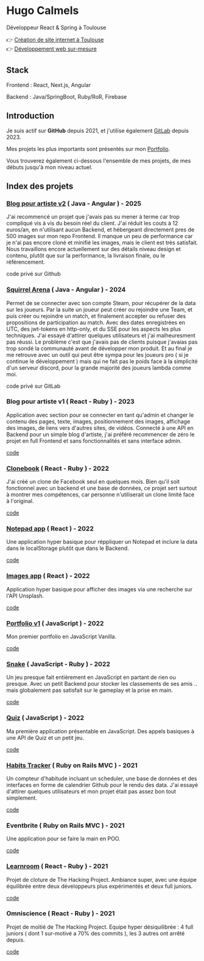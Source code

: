 # Hugo Calmels  
Développeur React & Spring à Toulouse  

👉 [Création de site internet à Toulouse](https://hugo-calmels.fr/creation-site-internet-toulouse)  
👉 [Développement web sur-mesure](https://hugo-calmels.fr/developpement-web-toulouse)  

## Stack 

Frontend : 
React, Next.js, Angular

Backend : 
Java/SpringBoot, Ruby/RoR, Firebase

## Introduction
Je suis actif sur **GitHub** depuis 2021, et j'utilise également [GitLab](https://gitlab.com/hugocalmels) depuis 2023.

Mes projets les plus importants sont présentés sur mon [Portfolio](https://hugo-calmels.fr/).

Vous trouverez également ci-dessous l'ensemble de mes projets, de mes débuts jusqu'à mon niveau actuel.

## Index des projets
### [Blog pour artiste v2](https://vocal-scone-31faca.netlify.app/) ( Java - Angular ) - 2025
  J'ai recommencé un projet que j'avais pas su mener à terme car trop compliqué vis à vis du besoin réel du client. J'ai réduit les couts à 12 euros/an, en n'utilisant aucun Backend, et hébergeant directement pres de 500 images sur mon repo Frontend.
  Il manque un peu de performance car je n'ai pas encore cloné et minifié les images, mais le client est très satisfait. Nous travaillons encore actuellement sur des détails niveau design et contenu, plutôt que sur la performance, la livraison finale, ou le référencement.

  code privé sur Github

### [Squirrel Arena](https://app.dota-arena.fr/) ( Java - Angular ) - 2024
  Permet de se connecter avec son compte Steam, pour récupérer de la data sur les joueurs. Par la suite un joueur peut créer ou rejoindre une Team, et puis créer ou rejoindre un match, et finalement accepter ou refuser des propositions de participation au match. Avec des dates enregistrées en UTC, des jwt-tokens en http-only, et du SSE pour les aspects les plus techniques. J'ai essayé d'attirer quelques utilisateurs et j'ai malheuresment pas réussi. Le problème c'est que j'avais pas de clients puisque j'avaias pas trop sondé la communauté avant de développer mon produit. Et au final je me retrouve avec un outil qui peut être sympa pour les joueurs pro ( si je continue le développement ) mais qui ne fait pas le poids face à la simplicité d'un serveur discord, pour la grande majorité des joueurs lambda comme moi.

  code privé sur GitLab

### Blog pour artiste v1 ( React - Ruby ) - 2023
  Application avec section pour se connecter en tant qu'admin et changer le contenu des pages, texte, images, positionnement des images, affichage des images, de liens vers d'autres sites, de vidéos.
  Connecté à une API en Backend pour un simple blog d'artiste, j'ai préféré recommencer de zéro le projet en full Frontend et sans fonctionnalités et sans interface admin. 
  
  [code](https://github.com/HugoCalmels/blog)

### [Clonebook](https://clonebook-super.netlify.app/) ( React - Ruby ) - 2022
  J'ai créé un clone de Facebook seul en quelques mois. Bien qu'il soit fonctionnel avec un backend et une base de données, ce projet sert surtout à montrer mes compétences, car personne n'utiliserait un clone limité face à l'original.
  
[code](https://github.com/HugoCalmels/react-social-network-redux)

### [Notepad app](https://notepad-plus.netlify.app/) ( React ) - 2022
  Une application hyper basique pour réppliquer un Notepad et inclure la data dans le localStorage plutôt que dans le Backend.
  
[code](https://github.com/HugoCalmels/react-social-network-redux)

### [Images app](https://image-app-plus.netlify.app) ( React ) - 2022
  Application hyper basique pour afficher des images via une recherche sur l'API Unsplash.
  
[code](https://github.com/HugoCalmels/react-images-app)

### [Portfolio v1](https://portofolio-hugo-calmels.netlify.app) ( JavaScript ) - 2022
  Mon premier portfolio en JavaScript Vanilla.
  
[code](https://github.com/HugoCalmels/JS_Portofolio)

### [Snake](https://snake-plus.netlify.app/) ( JavaScript - Ruby ) - 2022
  Un jeu presque fait entièrement en JavaScript en partant de rien ou presque. Avec un petit Backend pour stocker les classements de ses amis .. mais globalement pas satisfait sur le gameplay et la prise en main.
  
[code](https://github.com/HugoCalmels/JS_Snake)

### [Quiz](https://quizz-js-plus.netlify.app/) ( JavaScript ) - 2022
  Ma première application présentable en JavaScript. Des appels basiques à une API de Quiz et un petit jeu.
  
[code](https://github.com/HugoCalmels/JS_Quizz)

### [Habits Tracker](https://habits-tracker-plus.herokuapp.com/) ( Ruby on Rails MVC ) - 2021
  Un compteur d'habitude incluant un scheduler, une base de données et des interfaces en forme de calendrier Github pour le rendu des data. J'ai essayé d'attirer quelques utilisateurs et mon projet était pas assez bon tout simplement.
  
[code](https://github.com/HugoCalmels/JS_Quizz)

### Eventbrite ( Ruby on Rails MVC ) - 2021
  Une application pour se faire la main en POO.
  
[code](https://github.com/HugoCalmels/RailsIntermediate_Eventbrite)

### [Learnroom](https://learnroom-v2.netlify.app/) ( React - Ruby ) - 2021
  Projet de cloture de The Hacking Project. Ambiance super, avec une équipe équilibrée entre deux développeurs plus expérimentés et deux full juniors.
  
[code](https://github.com/HugoCalmels/front-learn-room)

### Omniscience ( React - Ruby ) - 2021
  Projet de moitié de The Hacking Project. Equipe hyper désiquilibrée : 4 full juniors ( dont 1 sur-motivé a 70% des commits ), les 3 autres ont arrêté depuis.
  
[code](https://github.com/HugoCalmels/Omniscience)

